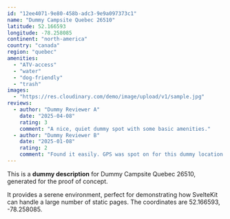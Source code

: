 ```yaml
---
id: "12ee4071-9e80-458b-adc3-9e9a097373c1"
name: "Dummy Campsite Quebec 26510"
latitude: 52.166593
longitude: -78.258085
continent: "north-america"
country: "canada"
region: "quebec"
amenities:
  - "ATV-access"
  - "water"
  - "dog-friendly"
  - "trash"
images:
  - "https://res.cloudinary.com/demo/image/upload/v1/sample.jpg"
reviews:
  - author: "Dummy Reviewer A"
    date: "2025-04-08"
    rating: 3
    comment: "A nice, quiet dummy spot with some basic amenities."
  - author: "Dummy Reviewer B"
    date: "2025-01-08"
    rating: 2
    comment: "Found it easily. GPS was spot on for this dummy location."
---
```


This is a **dummy description** for Dummy Campsite Quebec 26510, generated for the proof of concept.

It provides a serene environment, perfect for demonstrating how SvelteKit can handle a large number of static pages. The coordinates are 52.166593, -78.258085.
